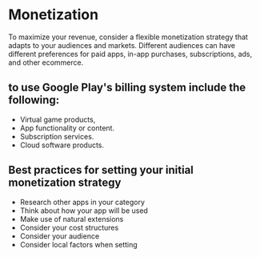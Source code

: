 # Monetization

To maximize your revenue, consider a flexible monetization strategy that adapts to your audiences and markets.
Different audiences can have different preferences for paid apps, in-app purchases, 
subscriptions, ads, and other ecommerce.

## to use Google Play's billing system include the following:

- Virtual game products,
- App functionality or content.
- Subscription services.
- Cloud software products.

## Best practices for setting your initial monetization strategy

- Research other apps in your category
- Think about how your app will be used
- Make use of natural extensions
- Consider your cost structures
- Consider your audience
- Consider local factors when setting
